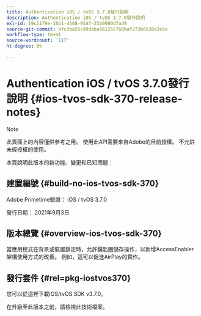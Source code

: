 ```yaml
---
title: Authentication iOS / tvOS 3.7.0發行說明
description: Authentication iOS / tvOS 3.7.0發行說明
exl-id: 19c1179e-16b1-4608-954f-25b0980d7ad9
source-git-commit: bfc3ba55c99daba561255760baf273b6538a3c6e
workflow-type: tm+mt
source-wordcount: '117'
ht-degree: 0%

---
```


# Authentication iOS / tvOS 3.7.0發行說明 {#ios-tvos-sdk-370-release-notes}

>[!NOTE]
>
>此頁面上的內容僅供參考之用。 使用此API需要來自Adobe的目前授權。 不允許未經授權的使用。

本頁說明此版本的新功能、變更和已知問題：

## 建置編號 {#build-no-ios-tvos-sdk-370}

Adobe Primetime驗證： iOS / tvOS 3.7.0

發行日期： 2021年9月3日



## 版本總覽 {#overview-ios-tvos-sdk-370}

當應用程式在背景或裝置鎖定時，允許鑰匙圈儲存操作，以新增AccessEnabler架構使用方式的改善。 例如，這可以促進AirPlay的實作。

## 發行套件 {#rel=pkg-iostvos370}

您可以從這裡下載iOS/tvOS SDK v3.7.0。

在升級至此版本之前，請檢視此技術檔案。
